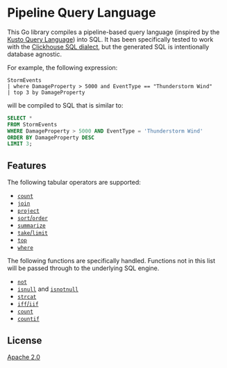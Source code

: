 # Pipeline Query Language

This Go library compiles a pipeline-based query language
(inspired by the [Kusto Query Language][])
into SQL.
It has been specifically tested to work with the [Clickhouse SQL dialect][],
but the generated SQL is intentionally database agnostic.

For example, the following expression:

```plain
StormEvents
| where DamageProperty > 5000 and EventType == "Thunderstorm Wind"
| top 3 by DamageProperty
```

will be compiled to SQL that is similar to:

```sql
SELECT *
FROM StormEvents
WHERE DamageProperty > 5000 AND EventType = 'Thunderstorm Wind'
ORDER BY DamageProperty DESC
LIMIT 3;
```

[Kusto Query Language]: https://learn.microsoft.com/en-us/azure/data-explorer/kusto/query/
[Clickhouse SQL dialect]: https://clickhouse.com/docs/en/sql-reference

## Features

The following tabular operators are supported:

- [`count`](https://learn.microsoft.com/en-us/azure/data-explorer/kusto/query/count-operator)
- [`join`](https://learn.microsoft.com/en-us/azure/data-explorer/kusto/query/join-operator)
- [`project`](https://learn.microsoft.com/en-us/azure/data-explorer/kusto/query/project-operator)
- [`sort`/`order`](https://learn.microsoft.com/en-us/azure/data-explorer/kusto/query/sort-operator)
- [`summarize`](https://learn.microsoft.com/en-us/azure/data-explorer/kusto/query/summarize-operator)
- [`take`/`limit`](https://learn.microsoft.com/en-us/azure/data-explorer/kusto/query/take-operator)
- [`top`](https://learn.microsoft.com/en-us/azure/data-explorer/kusto/query/top-operator)
- [`where`](https://learn.microsoft.com/en-us/azure/data-explorer/kusto/query/where-operator)

The following functions are specifically handled.
Functions not in this list will be passed through to the underlying SQL engine.

- [`not`](https://learn.microsoft.com/en-us/azure/data-explorer/kusto/query/not-function)
- [`isnull`](https://learn.microsoft.com/en-us/azure/data-explorer/kusto/query/isnull-function)
  and [`isnotnull`](https://learn.microsoft.com/en-us/azure/data-explorer/kusto/query/isnotnull-function)
- [`strcat`](https://learn.microsoft.com/en-us/azure/data-explorer/kusto/query/strcat-function)
- [`iff`/`iif`](https://learn.microsoft.com/en-us/azure/data-explorer/kusto/query/iff-function)
- [`count`](https://learn.microsoft.com/en-us/azure/data-explorer/kusto/query/count-aggregation-function)
- [`countif`](https://learn.microsoft.com/en-us/azure/data-explorer/kusto/query/countif-aggregation-function)

## License

[Apache 2.0](LICENSE)
